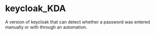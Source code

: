 # keycloak_KDA
A version of keycloak that can detect whether a password was entered manually or with through an automation.
